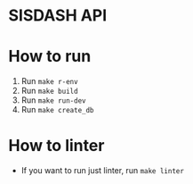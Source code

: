 # SISDASH API

# How to run

1. Run `make r-env`
2. Run `make build`
3. Run `make run-dev`
4. Run `make create_db`

# How to linter
- If you want to run just linter, run `make linter`